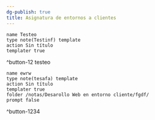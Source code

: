 ```yaml
---
dg-publish: true
title: Asignatura de entornos a clientes
---
```



```button
name Testeo
type note(Testinf) template
action Sin título
templater true
```
^button-12
testeo
```button
name ewrw
type note(tesafa) template
action Sin título
templater true
folder /notas/Desarollo Web en entorno cliente/fgdf/
prompt false
```
^button-1234

